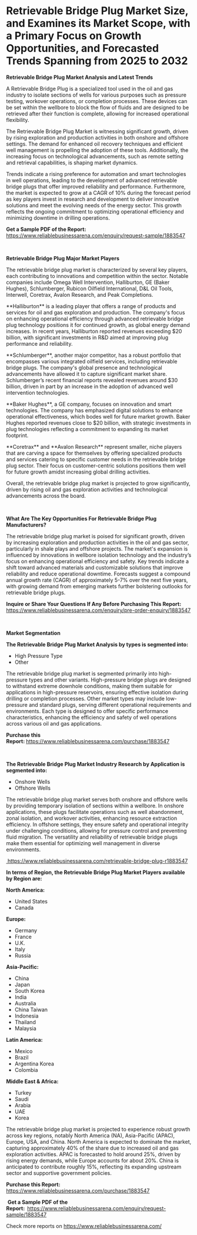 <p><h1>Retrievable Bridge Plug Market Size, and Examines its Market Scope, with a Primary Focus on Growth Opportunities, and Forecasted Trends Spanning from 2025 to 2032</h1></p><p><strong>Retrievable Bridge Plug Market Analysis and Latest Trends</strong></p>
<p><p>A Retrievable Bridge Plug is a specialized tool used in the oil and gas industry to isolate sections of wells for various purposes such as pressure testing, workover operations, or completion processes. These devices can be set within the wellbore to block the flow of fluids and are designed to be retrieved after their function is complete, allowing for increased operational flexibility.</p><p>The Retrievable Bridge Plug Market is witnessing significant growth, driven by rising exploration and production activities in both onshore and offshore settings. The demand for enhanced oil recovery techniques and efficient well management is propelling the adoption of these tools. Additionally, the increasing focus on technological advancements, such as remote setting and retrieval capabilities, is shaping market dynamics.</p><p>Trends indicate a rising preference for automation and smart technologies in well operations, leading to the development of advanced retrievable bridge plugs that offer improved reliability and performance. Furthermore, the market is expected to grow at a CAGR of 10% during the forecast period as key players invest in research and development to deliver innovative solutions and meet the evolving needs of the energy sector. This growth reflects the ongoing commitment to optimizing operational efficiency and minimizing downtime in drilling operations.</p></p>
<p><strong>Get a Sample PDF of the Report:&nbsp;</strong> <a href="https://www.reliablebusinessarena.com/enquiry/request-sample/1883547?utm_campaign=3559&utm_medium=2&utm_source=Github&utm_content=ia&utm_term=11042025&utm_id=retrievable-bridge-plug">https://www.reliablebusinessarena.com/enquiry/request-sample/1883547</a></p>
<p>&nbsp;</p>
<p><strong>Retrievable Bridge Plug Major Market Players</strong></p>
<p><p>The retrievable bridge plug market is characterized by several key players, each contributing to innovations and competition within the sector. Notable companies include Omega Well Intervention, Halliburton, GE (Baker Hughes), Schlumberger, Rubicon Oilfield International, D&L Oil Tools, Interwell, Coretrax, Avalon Research, and Peak Completions.</p><p>**Halliburton** is a leading player that offers a range of products and services for oil and gas exploration and production. The company's focus on enhancing operational efficiency through advanced retrievable bridge plug technology positions it for continued growth, as global energy demand increases. In recent years, Halliburton reported revenues exceeding $20 billion, with significant investments in R&D aimed at improving plug performance and reliability.</p><p>**Schlumberger**, another major competitor, has a robust portfolio that encompasses various integrated oilfield services, including retrievable bridge plugs. The company's global presence and technological advancements have allowed it to capture significant market share. Schlumberger’s recent financial reports revealed revenues around $30 billion, driven in part by an increase in the adoption of advanced well intervention technologies.</p><p>**Baker Hughes**, a GE company, focuses on innovation and smart technologies. The company has emphasized digital solutions to enhance operational effectiveness, which bodes well for future market growth. Baker Hughes reported revenues close to $20 billion, with strategic investments in plug technologies reflecting a commitment to expanding its market footprint.</p><p>**Coretrax** and **Avalon Research** represent smaller, niche players that are carving a space for themselves by offering specialized products and services catering to specific customer needs in the retrievable bridge plug sector. Their focus on customer-centric solutions positions them well for future growth amidst increasing global drilling activities.</p><p>Overall, the retrievable bridge plug market is projected to grow significantly, driven by rising oil and gas exploration activities and technological advancements across the board.</p></p>
<p>&nbsp;</p>
<p><strong>What Are The Key Opportunities For Retrievable Bridge Plug Manufacturers?</strong></p>
<p><p>The retrievable bridge plug market is poised for significant growth, driven by increasing exploration and production activities in the oil and gas sector, particularly in shale plays and offshore projects. The market's expansion is influenced by innovations in wellbore isolation technology and the industry’s focus on enhancing operational efficiency and safety. Key trends indicate a shift toward advanced materials and customizable solutions that improve reliability and reduce operational downtime. Forecasts suggest a compound annual growth rate (CAGR) of approximately 5-7% over the next five years, with growing demand from emerging markets further bolstering outlooks for retrievable bridge plugs.</p></p>
<p><strong>Inquire or Share Your Questions If Any Before Purchasing This Report:</strong> <a href="https://www.reliablebusinessarena.com/enquiry/pre-order-enquiry/1883547?utm_campaign=3559&utm_medium=2&utm_source=Github&utm_content=ia&utm_term=11042025&utm_id=retrievable-bridge-plug">https://www.reliablebusinessarena.com/enquiry/pre-order-enquiry/1883547</a></p>
<p>&nbsp;</p>
<p><strong>Market Segmentation</strong></p>
<p><strong>The Retrievable Bridge Plug Market Analysis by types is segmented into:</strong></p>
<p><ul><li>High Pressure Type</li><li>Other</li></ul></p>
<p><p>The retrievable bridge plug market is segmented primarily into high-pressure types and other variants. High-pressure bridge plugs are designed to withstand extreme downhole conditions, making them suitable for applications in high-pressure reservoirs, ensuring effective isolation during drilling or completion processes. Other market types may include low-pressure and standard plugs, serving different operational requirements and environments. Each type is designed to offer specific performance characteristics, enhancing the efficiency and safety of well operations across various oil and gas applications.</p></p>
<p><strong>Purchase this Report:&nbsp;</strong><a href="https://www.reliablebusinessarena.com/purchase/1883547?utm_campaign=3559&utm_medium=2&utm_source=Github&utm_content=ia&utm_term=11042025&utm_id=retrievable-bridge-plug">https://www.reliablebusinessarena.com/purchase/1883547</a></p>
<p>&nbsp;</p>
<p><strong>The Retrievable Bridge Plug Market Industry Research by Application is segmented into:</strong></p>
<p><ul><li>Onshore Wells</li><li>Offshore Wells</li></ul></p>
<p><p>The retrievable bridge plug market serves both onshore and offshore wells by providing temporary isolation of sections within a wellbore. In onshore applications, these plugs facilitate operations such as well abandonment, zonal isolation, and workover activities, enhancing resource extraction efficiency. In offshore settings, they ensure safety and operational integrity under challenging conditions, allowing for pressure control and preventing fluid migration. The versatility and reliability of retrievable bridge plugs make them essential for optimizing well management in diverse environments.</p></p>
<p><a href="https://www.reliablebusinessarena.com/retrievable-bridge-plug-r1883547?utm_campaign=3559&utm_medium=2&utm_source=Github&utm_content=ia&utm_term=11042025&utm_id=retrievable-bridge-plug">&nbsp;https://www.reliablebusinessarena.com/retrievable-bridge-plug-r1883547</a></p>
<p><strong>In terms of Region, the Retrievable Bridge Plug Market Players available by Region are:</strong></p>
<p>
    <p> <strong> North America: </strong>
        <ul>
            <li>United States</li>
            <li>Canada</li>
        </ul>
        </p> 
    <p> <strong> Europe: </strong>
        <ul>
            <li>Germany</li>
            <li>France</li>
            <li>U.K.</li>
            <li>Italy</li>
            <li>Russia</li>
        </ul>
        </p> 
    <p> <strong> Asia-Pacific: </strong>
        <ul>
            <li>China</li>
            <li>Japan</li>
            <li>South Korea</li>
            <li>India</li>
            <li>Australia</li>
            <li>China Taiwan</li>
            <li>Indonesia</li>
            <li>Thailand</li>
            <li>Malaysia</li>
        </ul>
        </p> 
    <p> <strong> Latin America: </strong>
        <ul>
            <li>Mexico</li>
            <li>Brazil</li>
            <li>Argentina Korea</li>
            <li>Colombia</li>
        </ul>
        </p> 
    <p> <strong> Middle East & Africa: </strong>
        <ul>
            <li>Turkey</li>
            <li>Saudi</li>
            <li>Arabia</li>
            <li>UAE</li>
            <li>Korea</li>
        </ul>
    </p>
    </p>
<p><p>The retrievable bridge plug market is projected to experience robust growth across key regions, notably North America (NA), Asia-Pacific (APAC), Europe, USA, and China. North America is expected to dominate the market, capturing approximately 40% of the share due to increased oil and gas exploration activities. APAC is forecasted to hold around 25%, driven by rising energy demands, while Europe accounts for about 20%. China is anticipated to contribute roughly 15%, reflecting its expanding upstream sector and supportive government policies.</p></p>
<p><strong>Purchase this Report: </strong><a href="https://www.reliablebusinessarena.com/purchase/1883547?utm_campaign=3559&utm_medium=2&utm_source=Github&utm_content=ia&utm_term=11042025&utm_id=retrievable-bridge-plug">https://www.reliablebusinessarena.com/purchase/1883547</a></p>
<p>&nbsp;<strong>Get a Sample PDF of the Report:&nbsp;&nbsp;</strong><a href="https://www.reliablebusinessarena.com/enquiry/request-sample/1883547?utm_campaign=3559&utm_medium=2&utm_source=Github&utm_content=ia&utm_term=11042025&utm_id=retrievable-bridge-plug">https://www.reliablebusinessarena.com/enquiry/request-sample/1883547</a></p>
<p><strong></strong></p>
<p>Check more reports on <a href="https://www.reliablebusinessarena.com/?utm_campaign=3559&utm_medium=2&utm_source=Github&utm_content=ia&utm_term=11042025&utm_id=retrievable-bridge-plug">https://www.reliablebusinessarena.com/</a></p>